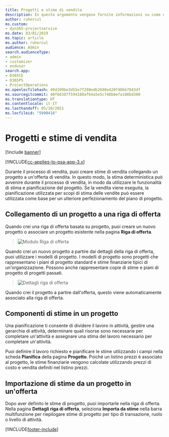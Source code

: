 ```yaml
---
title: Progetti e stime di vendita
description: In questo argomento vengono fornite informazioni su come utilizzare la pianificazione e le stime nel processo di vendita.
author: ruhercul
ms.custom:
- dyn365-projectservice
ms.date: 03/01/2019
ms.topic: article
ms.author: ruhercul
audience: Admin
search.audienceType:
- admin
- customizer
- enduser
search.app:
- D365CE
- D365PS
- ProjectOperations
ms.openlocfilehash: 49d109be3d55e7f208edb2698e420f40bb7843df
ms.sourcegitcommit: 40f68387f594180af64a5e5c748b6efa188bd300
ms.translationtype: HT
ms.contentlocale: it-IT
ms.lasthandoff: 05/10/2021
ms.locfileid: "5998416"
---
```

# <a name="sales-estimates-and-projects"></a>Progetti e stime di vendita

[!include [banner](../includes/psa-now-project-operations.md)]

[!INCLUDE[cc-applies-to-psa-app-3.x](../includes/cc-applies-to-psa-app-3x.md)]

Durante il processo di vendita, puoi creare stime di vendita collegando un progetto a un'offerta di vendita. In questo modo, la stima deterministica può avvenire durante il processo di vendita, in modo da utilizzare le funzionalità di stima e pianificazione del progetto. Se la vendita viene eseguita, la pianificazione utilizzata per scopi di stima delle vendite può essere utilizzata come base per un ulteriore perfezionamento del piano di progetto.

## <a name="linking-a-project-to-a-quote-line"></a>Collegamento di un progetto a una riga di offerta

Quando crei una riga di offerta basata su progetto, puoi creare un nuovo progetto o associare un progetto esistente nella pagina **Riga di offerta**. 

> ![Modulo Riga di offerta](media/project-8.png)
 
Quando crei un nuovo progetto a partire dai dettagli della riga di offerta, puoi utilizzare i modelli di progetto. I modelli di progetto sono progetti che rappresentano i piani di progetto standard e stime finanziarie tipici di un'organizzazione. Possono anche rappresentare copie di stime e piani di progetto di progetti passati.

> ![Dettagli riga di offerta](media/project-9.png)
  
Quando crei il progetto a partire dall'offerta, questo viene automaticamente associato alla riga di offerta.

## <a name="components-of-estimates-in-a-project"></a>Componenti di stime in un progetto

Una pianificazione ti consente di dividere il lavoro in attività, gestire una gerarchia di attività, determinare quali risorse sono necessarie per completare un'attività e assegnare una stima del lavoro necessario per completare un'attività.

Puoi definire il lavoro richiesto e pianificare le stime utilizzando i campi nella scheda **Pianifica** della pagina **Progetto**. Poiché un listino prezzi è associato al progetto, le stime finanziarie vengono calcolate utilizzando prezzi di costo e vendita definiti nel listino prezzi.

## <a name="importing-estimates-from-a-project-into-a-quote"></a>Importazione di stime da un progetto in un'offerta

Dopo aver definito le stime di progetto, puoi importarle nella riga di offerta. Nella pagina **Dettagli riga di offerta**, seleziona **Importa da stime** nella barra multifunzione per riepilogare stime di progetto per tipo di transazione, ruolo o livello di attività.


[!INCLUDE[footer-include](../includes/footer-banner.md)]